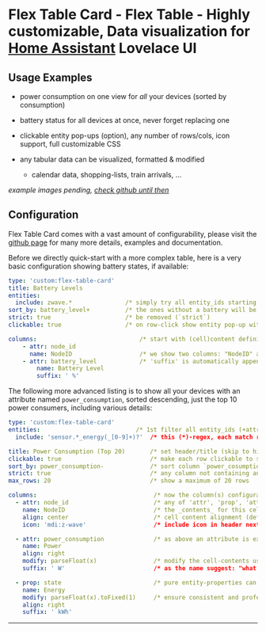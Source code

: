 # Flex Table Card - Flex Table - Highly customizable, Data visualization for [Home Assistant](https://github.com/home-assistant/home-assistant) Lovelace UI

## Usage Examples

* power consumption on one view for _all_ your devices (sorted by consumption)
* battery status for all devices at once, never forget replacing one
* clickable entity pop-ups (option), any number of rows/cols, icon support, full customizable CSS
* any tabular data can be visualized, formatted & modified

  * calendar data, shopping-lists, train arrivals, ... 

*example images pending, [check github until then](https://github.com/daringer/flex-table-card/)*


## Configuration

Flex Table Card comes with a vast amount of configurability, please visit the
[github page](https://github.com/daringer/flex-table-card/) for many more details, examples and
documentation.

Before we directly quick-start with a more complex table, here is a very basic configuration 
showing battery states, if available:

```yaml
type: 'custom:flex-table-card'
title: Battery Levels																
entities:
  include: zwave.*               /* simply try all entity_ids starting with 'zwave.*'   */
sort_by: battery_level+	         /* the ones without a battery will be automatically be */
strict: true                     /* be removed (`strict`)                               */
clickable: true                  /* on row-click show entity pop-up with details        */

columns:	                         /* start with (cell)content definition                 */
	- attr: node_id
	  name: NodeID                   /* we show two columns: "NodeID" and "Battery Level"   */
	- attr: battery_level            /* 'suffix' is automatically appended as formatting    */
		name: Battery Level
		suffix: ' %'
```

The following more advanced listing is to show all your devices with an attribute named `power_consumption`, 
sorted descending, just the top 10 power consumers, including various details:

```yaml
type: 'custom:flex-table-card'
entities:	                        /* 1st filter all entity_ids (+attributes) by */
  include: 'sensor.*_energy(_[0-9]+)?'  /* this (*)-regex, each match represents a row in flex-table  */

title: Power Consumption (Top 20)       /* set header/title (skip to hide)                         */
clickable: true                         /* make each row clickable to show the entity id's pop-up  */
sort_by: power_consumption-             /* sort column `power_cosumption` in descending order (-)  */
strict: true                            /* any column not containing any data (or null) is skipped */
max_rows: 20                            /* show a maximum of 20 rows                               */

columns:                                 /* now the column(s) configuration follows:                  */
  - attr: node_id                        /* any of 'attr', 'prop', 'attr_as_list' or 'multi' defines  */
    name: NodeID                         /* the _contents_ for this cell                              */
    align: center                        /* cell content alignment (defaults to 'left')               */
    icon: 'mdi:z-wave'                   /* include icon in header next to 'name'                     */

  - attr: power_consumption              /* as above an attribute is extracted from the row-entity    */
    name: Power
    align: right                        
    modify: parseFloat(x)                /* modify the cell-contents using js, number conversion         */
    suffix: ' W'                         /* as the name suggest: "what to append" as opposed to 'prefix' */

  - prop: state                          /* pure entity-properties can also be referenced                */
    name: Energy                        
    modify: parseFloat(x).toFixed(1)     /* ensure consistent and professional look                      */
    align: right                        
    suffix: ' kWh'
```

* * *
